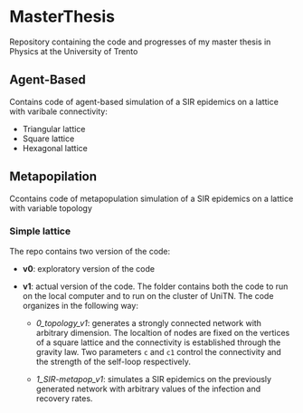 # MasterThesis
Repository containing the code and progresses of my master thesis in Physics at the University of Trento
## Agent-Based
Contains code of agent-based simulation of a SIR epidemics on a lattice with varibale connectivity:

- Triangular lattice
- Square lattice
- Hexagonal lattice

## Metapopilation
Ccontains code of metapopulation simulation of a SIR epidemics on a lattice with variable topology

### Simple lattice
The repo contains two version of the code:

- **v0**: exploratory version of the code
- **v1**: actual version of the code. The folder contains both the code to run on the local computer and to run on the cluster of UniTN. The code organizes in the following way:

    - _0_topology_v1_: generates a strongly connected network with arbitrary dimension. The localtion of nodes are fixed on the vertices of a square lattice and the connectivity is established through the gravity law. Two parameters `c` and `c1` control the connectivity and the strength of the self-loop respectively. 

    - _1_SIR-metapop_v1_: simulates a SIR epidemics on the previously generated network with arbitrary values of the infection and recovery rates. 
        
        